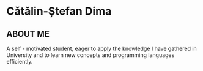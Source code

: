 <h1>Cătălin-Ștefan Dima</h1>

<h2>ABOUT ME</h2>
A self - motivated student, eager to apply the knowledge I have gathered in
University and to learn new concepts and programming languages efficiently.
